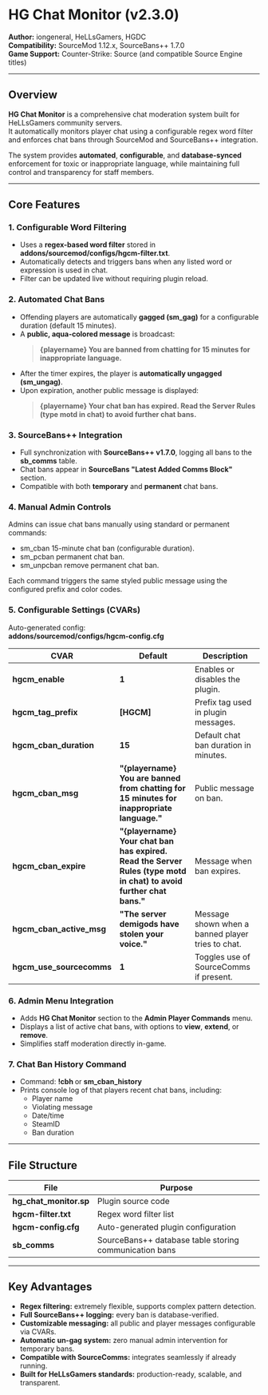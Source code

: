 # HG Chat Monitor (v2.3.0)

**Author:** iongeneral, HeLLsGamers, HGDC  
**Compatibility:** SourceMod 1.12.x, SourceBans++ 1.7.0  
**Game Support:** Counter-Strike: Source (and compatible Source Engine titles)

---

## Overview
**HG Chat Monitor** is a comprehensive chat moderation system built for HeLLsGamers community servers.  
It automatically monitors player chat using a configurable regex word filter and enforces chat bans through SourceMod and SourceBans++ integration.

The system provides **automated**, **configurable**, and **database-synced** enforcement for toxic or inappropriate language, while maintaining full control and transparency for staff members.

---

## Core Features

### 1. Configurable Word Filtering
- Uses a **regex-based word filter** stored in **addons/sourcemod/configs/hgcm-filter.txt**.  
- Automatically detects and triggers bans when any listed word or expression is used in chat.  
- Filter can be updated live without requiring plugin reload.

### 2. Automated Chat Bans
- Offending players are automatically **gagged (sm_gag)** for a configurable duration (default 15 minutes).  
- A **public, aqua-colored message** is broadcast:  
  > **{playername} You are banned from chatting for 15 minutes for inappropriate language.**  
- After the timer expires, the player is **automatically ungagged (sm_ungag)**.  
- Upon expiration, another public message is displayed:  
  > **{playername} Your chat ban has expired. Read the Server Rules (type motd in chat) to avoid further chat bans.**

### 3. SourceBans++ Integration
- Full synchronization with **SourceBans++ v1.7.0**, logging all bans to the **sb_comms** table.  
- Chat bans appear in **SourceBans "Latest Added Comms Block"** section.  
- Compatible with both **temporary** and **permanent** chat bans.

### 4. Manual Admin Controls
Admins can issue chat bans manually using standard or permanent commands:
- sm_cban <target> 15-minute chat ban (configurable duration).  
- sm_pcban <target> permanent chat ban.  
- sm_unpcban <target> remove permanent chat ban.

Each command triggers the same styled public message using the configured prefix and color codes.

### 5. Configurable Settings (CVARs)
Auto-generated config:  
**addons/sourcemod/configs/hgcm-config.cfg**

| CVAR | Default | Description |
|------|----------|-------------|
| **hgcm_enable** | **1** | Enables or disables the plugin. |
| **hgcm_tag_prefix** | **[HGCM]** | Prefix tag used in plugin messages. |
| **hgcm_cban_duration** | **15** | Default chat ban duration in minutes. |
| **hgcm_cban_msg** | **"{playername} You are banned from chatting for 15 minutes for inappropriate language."** | Public message on ban. |
| **hgcm_cban_expire** | **"{playername} Your chat ban has expired. Read the Server Rules (type motd in chat) to avoid further chat bans."** | Message when ban expires. |
| **hgcm_cban_active_msg** | **"The server demigods have stolen your voice."** | Message shown when a banned player tries to chat. |
| **hgcm_use_sourcecomms** | **1** | Toggles use of SourceComms if present. |

### 6. Admin Menu Integration
- Adds **HG Chat Monitor** section to the **Admin Player Commands** menu.  
- Displays a list of active chat bans, with options to **view**, **extend**, or **remove**.  
- Simplifies staff moderation directly in-game.

### 7. Chat Ban History Command
- Command: **!cbh <playername>** or **sm_cban_history <playername>**  
- Prints console log of that players recent chat bans, including:
  - Player name  
  - Violating message  
  - Date/time  
  - SteamID  
  - Ban duration

---

## File Structure

| File | Purpose |
|------|----------|
| **hg_chat_monitor.sp** | Plugin source code |
| **hgcm-filter.txt** | Regex word filter list |
| **hgcm-config.cfg** | Auto-generated plugin configuration |
| **sb_comms** | SourceBans++ database table storing communication bans |

---

## Key Advantages
- **Regex filtering:** extremely flexible, supports complex pattern detection.  
- **Full SourceBans++ logging:** every ban is database-verified.  
- **Customizable messaging:** all public and player messages configurable via CVARs.  
- **Automatic un-gag system:** zero manual admin intervention for temporary bans.  
- **Compatible with SourceComms:** integrates seamlessly if already running.  
- **Built for HeLLsGamers standards:** production-ready, scalable, and transparent.
